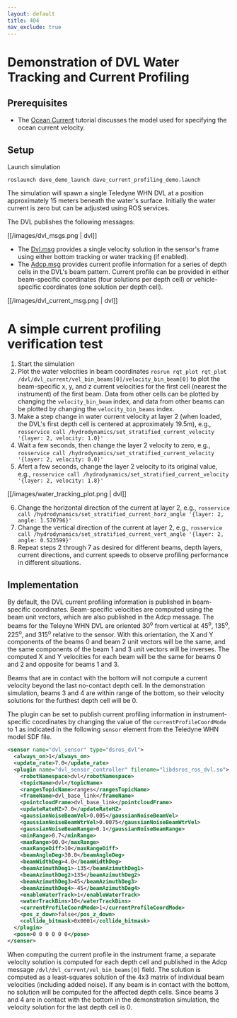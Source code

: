 ```yaml
---
layout: default
title: 404
nav_exclude: true
---
```


# Demonstration of DVL Water Tracking and Current Profiling

## Prerequisites

* The [Ocean Current](ocean-current) tutorial discusses the model used for specifying the ocean current velocity.

## Setup

Launch simulation
```
roslaunch dave_demo_launch dave_current_profiling_demo.launch
```

The simulation will spawn a single Teledyne WHN DVL at a position approximately 15 meters beneath the water's surface.  Initially the water current is zero but can be adjusted using ROS services.

The DVL publishes the following messages:

[[/images/dvl_msgs.png | dvl]]


* The [Dvl.msg](https://github.com/Field-Robotics-Lab/ds_msgs/blob/nps_dev/ds_sensor_msgs/msg/Dvl.msg) provides a single velocity solution in the sensor's frame using either bottom tracking or water tracking (if enabled).
* The [Adcp.msg](https://github.com/Field-Robotics-Lab/ds_msgs/blob/nps_dev/ds_sensor_msgs/msg/Adcp.msg) provides current profile information for a series of depth cells in the DVL's beam pattern.  Current profile can be provided in either beam-specific coordinates (four solutions per depth cell) or vehicle-specific coordinates (one solution per depth cell).

[[/images/dvl_current_msg.png | dvl]]


# A simple current profiling verification test

1. Start the simulation
2. Plot the water velocities in beam coordinates
```rosrun rqt_plot rqt_plot /dvl/dvl_current/vel_bin_beams[0]/velocity_bin_beam[0]```
to plot the beam-specific x, y, and z current velocities for the first cell (nearest the instrument) of the first beam.  Data from other cells can be plotted by changing the `velocity_bin_beam` index, and data from other beams can be plotted by changing the `velocity_bin_beams` index.
3. Make a step change in water current velocity at layer 2 (when loaded, the DVL's first depth cell is centered at approximately 19.5m), e.g., `rosservice call /hydrodynamics/set_stratified_current_velocity '{layer: 2, velocity: 1.0}'`
4. Wait a few seconds, then change the layer 2 velocity to zero, e.g., `rosservice call /hydrodynamics/set_stratified_current_velocity '{layer: 2, velocity: 0.0}'`
5. Afert a few seconds, change the layer 2 velocity to its original value, e.g., `rosservice call /hydrodynamics/set_stratified_current_velocity '{layer: 2, velocity: 1.8}'`

[[/images/water_tracking_plot.png | dvl]]

6. Change the horizontal direction of the current at layer 2, e.g., `rosservice call /hydrodynamics/set_stratified_current_horz_angle '{layer: 2, angle: 1.570796}'`
7. Change the vertical direction of the current at layer 2, e.g., `rosservice call /hydrodynamics/set_stratified_current_vert_angle '{layer: 2, angle: 0.523599}'`
8. Repeat steps 2 through 7 as desired for different beams, depth layers, current directions, and current speeds to observe profiling performance in different situations.

## Implementation

By default, the DVL current profiling information is published in beam-specific coordinates.  Beam-specific velocities are computed using the beam unit vectors, which are also published in the Adcp message.  The beams for the Teleyne WHN DVL are oriented 30<sup>o</sup> from vertical at 45<sup>o</sup>, 135<sup>o</sup>, 225<sup>o</sup>, and  315<sup>o</sup> relative to the sensor.  With this orientation, the X and Y components of the beams 0 and beam 2 unit vectors will be the same, and the same components of the beam 1 and 3 unit vectors will be inverses.  The computed X and Y velocities for each beam will be the same for beams 0 and 2 and opposite for beams 1 and 3.

Beams that are in contact with the bottom will not compute a current velocity beyond the last no-contact depth cell.  In the demonstration simulation, beams 3 and 4 are within range of the bottom, so their velocity solutions for the furthest depth cell will be 0.

The plugin can be set to publish current profiling information in instrument-specific coordinates by changing the value of the `currentProfileCoordMode` to 1 as indicated in the following `sensor` element from the Teledyne WHN model SDF file.

```xml
<sensor name="dvl_sensor" type="dsros_dvl">
  <always_on>1</always_on>
  <update_rate>7.0</update_rate>
  <plugin name="dvl_sensor_controller" filename="libdsros_ros_dvl.so">
    <robotNamespace>dvl</robotNamespace>
    <topicName>dvl</topicName>
    <rangesTopicName>ranges</rangesTopicName>
    <frameName>dvl_base_link</frameName>
    <pointcloudFrame>dvl_base_link</pointcloudFrame>
    <updateRateHZ>7.0</updateRateHZ>
    <gaussianNoiseBeamVel>0.005</gaussianNoiseBeamVel>
    <gaussianNoiseBeamWtrVel>0.0075</gaussianNoiseBeamWtrVel>
    <gaussianNoiseBeamRange>0.1</gaussianNoiseBeamRange>
    <minRange>0.7</minRange>
    <maxRange>90.0</maxRange>
    <maxRangeDiff>10</maxRangeDiff>
    <beamAngleDeg>30.0</beamAngleDeg>
    <beamWidthDeg>4.0</beamWidthDeg>
    <beamAzimuthDeg1>-135</beamAzimuthDeg1>
    <beamAzimuthDeg2>135</beamAzimuthDeg2>
    <beamAzimuthDeg3>45</beamAzimuthDeg3>
    <beamAzimuthDeg4>-45</beamAzimuthDeg4>
    <enableWaterTrack>1</enableWaterTrack>
    <waterTrackBins>10</waterTrackBins>
    <currentProfileCoordMode>1</currentProfileCoordMode>
    <pos_z_down>false</pos_z_down>
    <collide_bitmask>0x0001</collide_bitmask>
  </plugin>
  <pose>0 0 0 0 0 0</pose>
</sensor>
```
When computing the current profile in the instrument frame, a separate velocity solution is computed for each depth cell and published in the Adcp message `/dvl/dvl_current/vel_bin_beams[0]` field.  The solution is computed as a least-squares solution of the 4x3 matrix of individual beam velocities (including added noise).  If any beam is in contact with the bottom, no solution will be computed for the affected depth cells.  Since beams 3 and 4 are in contact with the bottom in the demonstration simulation, the velocity solution for the last depth cell is 0.